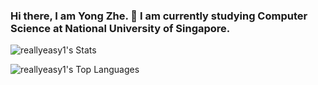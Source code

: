 ### Hi there, I am Yong Zhe. 👋 I am currently studying Computer Science at National University of Singapore.

![reallyeasy1's Stats](https://github-readme-stats.vercel.app/api?username=reallyeasy1&theme=vue-dark&show_icons=true&hide_border=true&count_private=true)

![reallyeasy1's Top Languages](https://github-readme-stats.vercel.app/api/top-langs/?username=reallyeasy1&theme=vue-dark&show_icons=true&hide_border=true&layout=compact)

<!--
**Reallyeasy1/reallyeasy1** is a ✨ _special_ ✨ repository because its `README.md` (this file) appears on your GitHub profile.

Here are some ideas to get you started:

- 🔭 I’m currently working on ...
- 🌱 I’m currently learning ...
- 👯 I’m looking to collaborate on ...
- 🤔 I’m looking for help with ...
- 💬 Ask me about ...
- 📫 How to reach me: ...
- 😄 Pronouns: ...
- ⚡ Fun fact: ...
-->
